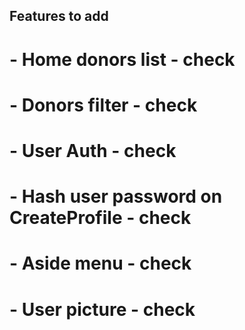 ## Features to add

# - Home donors list - check
# - Donors filter - check
# - User Auth - check
#       - Hash user password on CreateProfile - check
# - Aside menu - check
# - User picture - check
